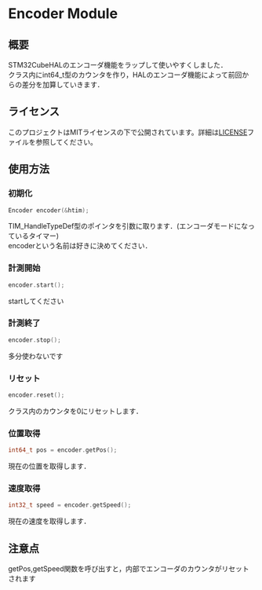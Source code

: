 # Encoder Module

## 概要
STM32CubeHALのエンコーダ機能をラップして使いやすくしました．<br>
クラス内にint64_t型のカウンタを作り，HALのエンコーダ機能によって前回からの差分を加算していきます．

## ライセンス
このプロジェクトはMITライセンスの下で公開されています。詳細は[LICENSE](https://opensource.org/license/mit)ファイルを参照してください。

## 使用方法
### 初期化
```cpp
Encoder encoder(&htim);
```
TIM_HandleTypeDef型のポインタを引数に取ります．(エンコーダモードになっているタイマー)<br>
encoderという名前は好きに決めてください．
### 計測開始
```cpp
encoder.start();
```
startしてください
### 計測終了
```cpp
encoder.stop();
```
多分使わないです
### リセット
```cpp
encoder.reset();
```
クラス内のカウンタを0にリセットします．
### 位置取得
```cpp
int64_t pos = encoder.getPos();
```
現在の位置を取得します．
### 速度取得
```cpp
int32_t speed = encoder.getSpeed();
```
現在の速度を取得します．

## 注意点
getPos,getSpeed関数を呼び出すと，内部でエンコーダのカウンタがリセットされます
